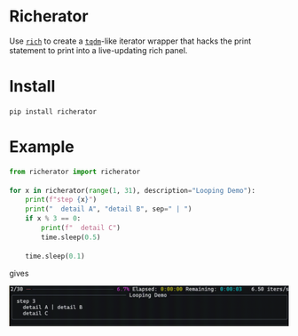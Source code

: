 # Richerator

Use [`rich`](https://github.com/Textualize/rich) to create a [`tqdm`](https://github.com/tqdm/tqdm)-like iterator wrapper that hacks the print statement to print into a live-updating rich panel.

# Install

`pip install richerator`

# Example

```python
from richerator import richerator

for x in richerator(range(1, 31), description="Looping Demo"):
    print(f"step {x}")
    print("  detail A", "detail B", sep=" | ")
    if x % 3 == 0:
        print(f"  detail C")
        time.sleep(0.5)

    time.sleep(0.1)
```

gives

![example](richerator_example.gif)

